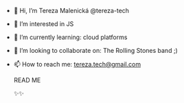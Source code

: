 - 👋 Hi, I’m Tereza Malenická @tereza-tech
- 👀 I’m interested in JS
- 🌱 I’m currently learning: cloud platforms
- 💞️ I’m looking to collaborate on: The Rolling Stones band ;)
- 📫 How to reach me: tereza.tech@gmail.com

     READ ME
     
     
     
     
     ✨✨
